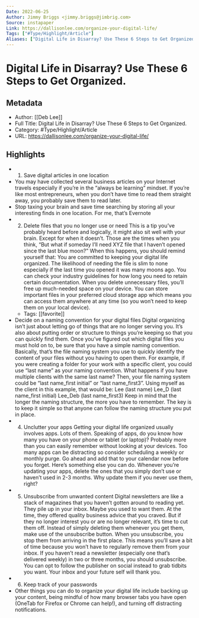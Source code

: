 ```yaml
---
Date: 2022-06-25
Author: Jimmy Briggs <jimmy.briggs@jimbrig.com>
Source: instapaper
Link: https://dallisonlee.com/organize-your-digital-life/
Tags: ["#Type/Highlight/Article"]
Aliases: ["Digital Life in Disarray? Use These 6 Steps to Get Organized.", "Digital Life in Disarray? Use These 6 Steps to Get Organized."]
---
```

# Digital Life in Disarray? Use These 6 Steps to Get Organized.

## Metadata
- Author: [[Deb Lee]]
- Full Title: Digital Life in Disarray? Use These 6 Steps to Get Organized.
- Category: #Type/Highlight/Article
- URL: https://dallisonlee.com/organize-your-digital-life/

## Highlights
- 1. Save digital articles in one location
- You may have collected several business articles on your Internet travels especially if you’re in the “always be learning” mindset. If you’re like most entrepreneurs, when you don’t have time to read them straight away, you probably save them to read later.
- Stop taxing your brain and save time searching by storing all your interesting finds in one location. For me, that’s Evernote
- 2. Delete files that you no longer use or need
  This is a tip you’ve probably heard before and logically, it might also sit well with your brain. Except for when it doesn’t. Those are the times when you think, “But what if someday I’ll need XYZ file that I haven’t opened since the last blue moon?”
  When this happens, you should remind yourself that:
  You are committed to keeping your digital life organized.
  The likelihood of needing the file is slim to none especially if the last time you opened it was many moons ago.
  You can check your industry guidelines for how long you need to retain certain documentation.
  When you delete unnecessary files, you’ll free up much-needed space on your device.
  You can store important files in your preferred cloud storage app which means you can access them anywhere at any time (so you won’t need to keep them on your local device).
    - Tags: [[favorite]] 
- Decide on a naming convention for your digital files
  Digital organizing isn’t just about letting go of things that are no longer serving you. It’s also about putting order or structure to things you’re keeping so that you can quickly find them.
  Once you’ve figured out which digital files you must hold on to, be sure that you have a simple naming convention. Basically, that’s the file naming system you use to quickly identify the content of your files without you having to open them.
  For example, if you were creating a folder for your work with a specific client, you could use “last name” as your naming convention. What happens if you have multiple clients with the same last name? Then, your file naming system could be “last name_first initial” or “last name_first3”.
  Using myself as the client in this example, that would be:
  Lee (last name)
  Lee_D (last name_first initial)
  Lee_Deb (last name_first3)
  Keep in mind that the longer the naming structure, the more you have to remember. The key is to keep it simple so that anyone can follow the naming structure you put in place.
- 4. Unclutter your apps
  Getting your digital life organized usually involves apps. Lots of them. Speaking of apps, do you know how many you have on your phone or tablet (or laptop)?
  Probably more than you can easily remember without looking at your devices. Too many apps can be distracting so consider scheduling a weekly or monthly purge. Go ahead and add that to your calendar now before you forget.
  Here’s something else you can do. Whenever you’re updating your apps, delete the ones that you simply don’t use or haven’t used in 2-3 months. Why update them if you never use them, right?
- 5. Unsubscribe from unwanted content
  Digital newsletters are like a stack of magazines that you haven’t gotten around to reading yet. They pile up in your inbox. Maybe you used to want them. At the time, they offered quality business advice that you craved.
  But if they no longer interest you or are no longer relevant, it’s time to cut them off. Instead of simply deleting them whenever you get them, make use of the unsubscribe button.
  When you unsubscribe, you stop them from arriving in the first place. This means you’ll save a bit of time because you won’t have to regularly remove them from your inbox. If you haven’t read a newsletter (especially one that’s delivered weekly) in two or three months, you should unsubscribe. You can opt to follow the publisher on social instead to grab tidbits you want.
  Your inbox and your future self will thank you.
- 6. Keep track of your passwords
- Other things you can do to organize your digital life include backing up your content, being mindful of how many browser tabs you have open (OneTab for Firefox or Chrome can help!), and turning off distracting notifications.
